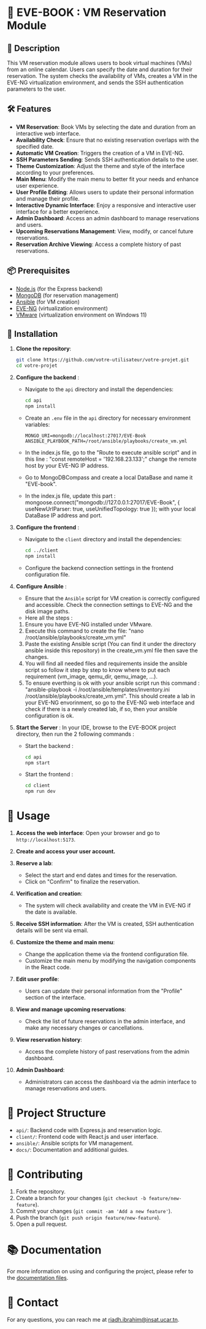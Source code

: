 # 🚀 EVE-BOOK : VM Reservation Module

## 📜 Description

This VM reservation module allows users to book virtual machines (VMs) from an online calendar. Users can specify the date and duration for their reservation. The system checks the availability of VMs, creates a VM in the EVE-NG virtualization environment, and sends the SSH authentication parameters to the user.

## 🛠️ Features

- **VM Reservation**: Book VMs by selecting the date and duration from an interactive web interface.
- **Availability Check**: Ensure that no existing reservation overlaps with the specified date.
- **Automatic VM Creation**: Triggers the creation of a VM in EVE-NG.
- **SSH Parameters Sending**: Sends SSH authentication details to the user.
- **Theme Customization**: Adjust the theme and style of the interface according to your preferences.
- **Main Menu**: Modify the main menu to better fit your needs and enhance user experience.
- **User Profile Editing**: Allows users to update their personal information and manage their profile.
- **Interactive Dynamic Interface**: Enjoy a responsive and interactive user interface for a better experience.
- **Admin Dashboard**: Access an admin dashboard to manage reservations and users.
- **Upcoming Reservations Management**: View, modify, or cancel future reservations.
- **Reservation Archive Viewing**: Access a complete history of past reservations.

## 📦 Prerequisites

- [Node.js](https://nodejs.org) (for the Express backend)
- [MongoDB](https://www.mongodb.com) (for reservation management)
- [Ansible](https://www.ansible.com) (for VM creation)
- [EVE-NG](https://www.eve-ng.net) (virtualization environment)
- [VMware](https://www.vmware.com) (virtualization environment on Windows 11)

## 🚀 Installation

1. **Clone the repository**:
    
   ```bash
   git clone https://github.com/votre-utilisateur/votre-projet.git
   cd votre-projet
2. **Configure the backend** :

   - Navigate to the `api` directory and install the dependencies:

     ```bash
     cd api
     npm install
     ```

   - Create an `.env` file in the `api` directory for necessary environment variables:

     ```env
     MONGO_URI=mongodb://localhost:27017/EVE-Book
     ANSIBLE_PLAYBOOK_PATH=/root/ansible/playbooks/create_vm.yml
     ```

   - In the index.js file, go to the "Route to execute ansible script" and in this line : "const remoteHost = '192.168.23.133';" change the remote host by your EVE-NG IP address.

   - Go to MongoDBCompass and create a local DataBase and name it "EVE-book".

   - In the index.js file, update this part :
         mongoose.connect("mongodb://127.0.0.1:27017/EVE-Book", {
          useNewUrlParser: true,
          useUnifiedTopology: true
        });
     with your local DataBase IP address and port.
     
3. **Configure the frontend** :

   - Navigate to the `client` directory and install the dependencies:

     ```bash
     cd ../client
     npm install
     ```

   - Configure the backend connection settings in the frontend configuration file.

4. **Configure Ansible** :

   - Ensure that the `Ansible` script for VM creation is correctly configured and accessible. Check the connection settings to EVE-NG and the disk image paths.
   - Here all the steps :
    1. Ensure you have EVE-NG installed under VMware.
    2. Execute this command to create the file: "nano /root/ansible/playbooks/create_vm.yml"
    3. Paste the existing Ansible script (You can find it under the directory ansible inside this repository) in the create_vm.yml file then save the changes.
    4. You will find all needed files and requirements inside the ansible script so follow it step by step to know where to put each requirement (vm_image,  qemu_dir,  qemu_image, ...).
    5. To ensure everthing is ok with your ansible script run this command :  "ansible-playbook -i /root/ansible/templates/inventory.ini /root/ansible/playbooks/create_vm.yml". This should create a lab in your EVE-NG envorinment, so go         to the EVE-NG web interface and check if there is a newly created lab, if so, then your ansible configuration is ok.
       
5. **Start the Server** :
    In your IDE, browse to the EVE-BOOK project directory, then run the 2 following commands :
   - Start the backend :

     ```bash
     cd api
     npm start
     ```

   - Start the frontend :

     ```bash
     cd client
     npm run dev
     ```

# 🔧 Usage

1. **Access the web interface**: Open your browser and go to `http://localhost:5173`.
2. **Create and access your user account.**

3. **Reserve a lab**:
   - Select the start and end dates and times for the reservation.
   - Click on "Confirm" to finalize the reservation.

4. **Verification and creation**:
   - The system will check availability and create the VM in EVE-NG if the date is available.

5. **Receive SSH information**: After the VM is created, SSH authentication details will be sent via email.

6. **Customize the theme and main menu**:
   - Change the application theme via the frontend configuration file.
   - Customize the main menu by modifying the navigation components in the React code.

7. **Edit user profile**:
   - Users can update their personal information from the "Profile" section of the interface.

8. **View and manage upcoming reservations**:
   - Check the list of future reservations in the admin interface, and make any necessary changes or cancellations.

9. **View reservation history**:
   - Access the complete history of past reservations from the admin dashboard.

10. **Admin Dashboard**:
    - Administrators can access the dashboard via the admin interface to manage reservations and users.

# 📂 Project Structure

- `api/`: Backend code with Express.js and reservation logic.
- `client/`: Frontend code with React.js and user interface.
- `ansible/`: Ansible scripts for VM management.
- `docs/`: Documentation and additional guides.

# 💬 Contributing

1. Fork the repository.
2. Create a branch for your changes (`git checkout -b feature/new-feature`).
3. Commit your changes (`git commit -am 'Add a new feature'`).
4. Push the branch (`git push origin feature/new-feature`).
5. Open a pull request.

# 📚 Documentation

For more information on using and configuring the project, please refer to the [documentation files](docs/).

# 🤝 Contact

For any questions, you can reach me at [riadh.ibrahim@insat.ucar.tn](mailto:riadh.ibrahim@insat.ucar.tn).
